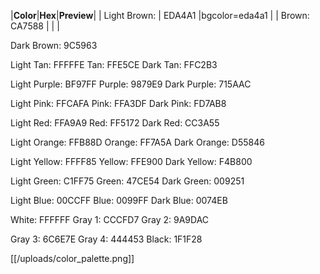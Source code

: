 |**Color**|**Hex**|**Preview**|
| Light Brown:  | EDA4A1 |<td>bgcolor=eda4a1</td> |
| Brown: CA7588 | | |

Dark Brown: 9C5963

Light Tan: FFFFFE
Tan: FFE5CE
Dark Tan: FFC2B3

Light Purple: BF97FF
Purple: 9879E9
Dark Purple: 715AAC

Light Pink: FFCAFA
Pink: FFA3DF
Dark Pink: FD7AB8

Light Red: FFA9A9
Red: FF5172
Dark Red: CC3A55

Light Orange: FFB88D
Orange: FF7A5A
Dark Orange: D55846

Light Yellow: FFFF85
Yellow: FFE900
Dark Yellow: F4B800

Light Green: C1FF75
Green: 47CE54
Dark Green: 009251

Light Blue: 00CCFF
Blue: 0099FF
Dark Blue: 0074EB

White: FFFFFF
Gray 1: CCCFD7
Gray 2: 9A9DAC

Gray 3: 6C6E7E
Gray 4: 444453
Black: 1F1F28

[[/uploads/color_palette.png]]
